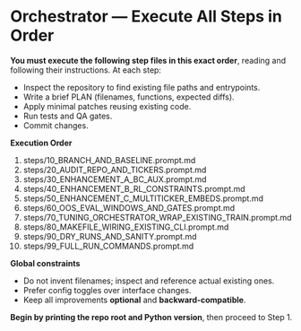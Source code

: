 # Orchestrator — Execute All Steps in Order

**You must execute the following step files in this exact order**, reading and following their instructions. At each step:
- Inspect the repository to find existing file paths and entrypoints.
- Write a brief PLAN (filenames, functions, expected diffs).
- Apply minimal patches reusing existing code.
- Run tests and QA gates.
- Commit changes.

**Execution Order**
1) steps/10_BRANCH_AND_BASELINE.prompt.md
2) steps/20_AUDIT_REPO_AND_TICKERS.prompt.md
3) steps/30_ENHANCEMENT_A_BC_AUX.prompt.md
4) steps/40_ENHANCEMENT_B_RL_CONSTRAINTS.prompt.md
5) steps/50_ENHANCEMENT_C_MULTITICKER_EMBEDS.prompt.md
6) steps/60_OOS_EVAL_WINDOWS_AND_GATES.prompt.md
7) steps/70_TUNING_ORCHESTRATOR_WRAP_EXISTING_TRAIN.prompt.md
8) steps/80_MAKEFILE_WIRING_EXISTING_CLI.prompt.md
9) steps/90_DRY_RUNS_AND_SANITY.prompt.md
10) steps/99_FULL_RUN_COMMANDS.prompt.md

**Global constraints**
- Do not invent filenames; inspect and reference actual existing ones.
- Prefer config toggles over interface changes.
- Keep all improvements **optional** and **backward-compatible**.

**Begin by printing the repo root and Python version**, then proceed to Step 1.

